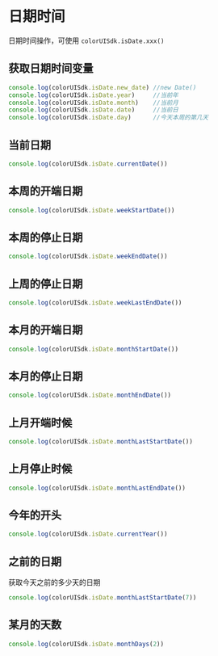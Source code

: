 <div class="mp-cu-doc-theme-content">

# 日期时间

日期时间操作，可使用 `colorUISdk.isDate.xxx()`

## 获取日期时间变量

```javascript
console.log(colorUISdk.isDate.new_date) //new Date()
console.log(colorUISdk.isDate.year)     //当前年
console.log(colorUISdk.isDate.month)    //当前月
console.log(colorUISdk.isDate.date)     //当前日
console.log(colorUISdk.isDate.day)      //今天本周的第几天
```

## 当前日期

```javascript
console.log(colorUISdk.isDate.currentDate())
```

## 本周的开端日期

```javascript
console.log(colorUISdk.isDate.weekStartDate())
```

## 本周的停止日期

```javascript
console.log(colorUISdk.isDate.weekEndDate())
```

## 上周的停止日期

```javascript
console.log(colorUISdk.isDate.weekLastEndDate())
```

## 本月的开端日期

```javascript
console.log(colorUISdk.isDate.monthStartDate())
```

## 本月的停止日期

```javascript
console.log(colorUISdk.isDate.monthEndDate())
```

## 上月开端时候

```javascript
console.log(colorUISdk.isDate.monthLastStartDate())
```

## 上月停止时候

```javascript
console.log(colorUISdk.isDate.monthLastEndDate())
```

## 今年的开头

```javascript
console.log(colorUISdk.isDate.currentYear())
```

## 之前的日期

获取今天之前的多少天的日期

```javascript
console.log(colorUISdk.isDate.monthLastStartDate(7))
```

## 某月的天数

```javascript
console.log(colorUISdk.isDate.monthDays(2))
```

</div>
